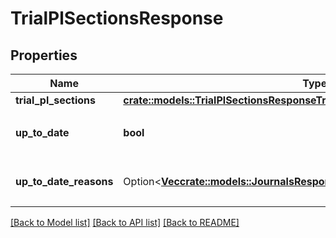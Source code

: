 # TrialPlSectionsResponse

## Properties

Name | Type | Description | Notes
------------ | ------------- | ------------- | -------------
**trial_pl_sections** | [**crate::models::TrialPlSectionsResponseTrialPlSections**](trialPlSectionsResponse_trial_pl_sections.md) |  | 
**up_to_date** | **bool** | 集計結果が最新かどうか | 
**up_to_date_reasons** | Option<[**Vec<crate::models::JournalsResponseJournalsUpToDateReasonsInner>**](journalsResponse_journals_up_to_date_reasons_inner.md)> | 集計が最新でない場合の要因情報 | [optional]

[[Back to Model list]](../README.md#documentation-for-models) [[Back to API list]](../README.md#documentation-for-api-endpoints) [[Back to README]](../README.md)


